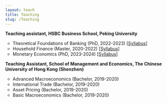 ```yaml
---
layout: teach
title: Teaching
slug: /Teaching
---
```


<strong>Teaching assistant, HSBC Business School, Peking University</strong>
<ul>
<li style="list-style-type:circle;font-size:14px">Theoretical Foundations of Banking (PhD, 2022-2023)  [<a href="./assets/banking_phd_syll.pdf" target="_blank">Syllabus</a>]</li>
<li style="list-style-type:circle;font-size:14px">Household Finance (Master, 2020-2022)  [<a href="./assets/household_finance_syll.pdf" target="_blank">Syllabus</a>]</li>
<li style="list-style-type:circle;font-size:14px">Monetary Economics (PhD, 2023-2024)  [<a href="./assets/monetary_economics_phd_syll.pdf" target="_blank">Syllabus</a>]</li>
</ul>

<strong>Teaching Assistant, School of Management and Economics, The Chinese University of Hong Kong (Shenzhen) </strong>
<ul>
<li style="list-style-type:circle;font-size:14px">Advanced Macroeconomics (Bachelor, 2019-2020) </li>
  <li style="list-style-type:circle;font-size:14px">International Trade (Bachelor, 2019-2020) </li>
  <li style="list-style-type:circle;font-size:14px">Asset Pricing (Bachelor, 2019-2020) </li>
  <li style="list-style-type:circle;font-size:14px">Basic Macroeconomics (Bachelor, 2019-2020) </li>
</ul>
